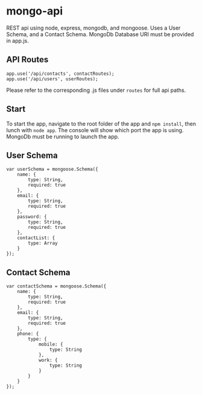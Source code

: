 # mongo-api
REST api using node, express, mongodb, and mongoose. Uses a User Schema, and a Contact Schema. MongoDb Database URI must be provided in app.js. 

## API Routes
	app.use('/api/contacts', contactRoutes);
	app.use('/api/users', userRoutes);
Please refer to the corresponding .js files under `routes` for full api paths. 

## Start
To start the app, navigate to the root folder of the app and `npm install`, then lunch with `node app`. The console will show which port the app is using. MongoDb must be running to launch the app. 

## User Schema

	var userSchema = mongoose.Schema({
		name: {
			type: String,
			required: true
		},
		email: {
			type: String,
			required: true
		},
		password: {
			type: String,
			required: true
		},
		contactList: {
			type: Array
		}
	});

## Contact Schema
	var contactSchema = mongoose.Schema({
		name: {
			type: String,
			required: true
		},
		email: {
			type: String,
			required: true
		},
		phone: {
			type: {
				mobile: {
					type: String
				},
				work: {
					type: String
				}
			}
		}
	});
